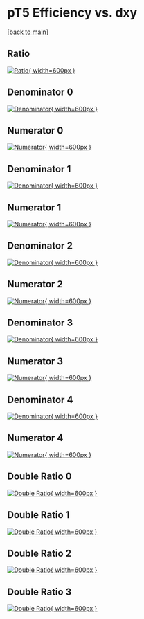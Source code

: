 # pT5 Efficiency vs. dxy

[[back to main](./)]



## Ratio

[![Ratio](../mtv/var/pT5_vtr_321_0_eff_dxy.png){ width=600px }](../mtv/var/pT5_vtr_321_0_eff_dxy.pdf)

## Denominator 0

[![Denominator](../mtv/den/pT5_vtr_321_0_eff_dxy_den0.png){ width=600px }](../mtv/den/pT5_vtr_321_0_eff_dxy_den0.pdf)

## Numerator 0

[![Numerator](../mtv/num/pT5_vtr_321_0_eff_dxy_num0.png){ width=600px }](../mtv/num/pT5_vtr_321_0_eff_dxy_num0.pdf)

## Denominator 1

[![Denominator](../mtv/den/pT5_vtr_321_0_eff_dxy_den1.png){ width=600px }](../mtv/den/pT5_vtr_321_0_eff_dxy_den1.pdf)

## Numerator 1

[![Numerator](../mtv/num/pT5_vtr_321_0_eff_dxy_num1.png){ width=600px }](../mtv/num/pT5_vtr_321_0_eff_dxy_num1.pdf)

## Denominator 2

[![Denominator](../mtv/den/pT5_vtr_321_0_eff_dxy_den2.png){ width=600px }](../mtv/den/pT5_vtr_321_0_eff_dxy_den2.pdf)

## Numerator 2

[![Numerator](../mtv/num/pT5_vtr_321_0_eff_dxy_num2.png){ width=600px }](../mtv/num/pT5_vtr_321_0_eff_dxy_num2.pdf)

## Denominator 3

[![Denominator](../mtv/den/pT5_vtr_321_0_eff_dxy_den3.png){ width=600px }](../mtv/den/pT5_vtr_321_0_eff_dxy_den3.pdf)

## Numerator 3

[![Numerator](../mtv/num/pT5_vtr_321_0_eff_dxy_num3.png){ width=600px }](../mtv/num/pT5_vtr_321_0_eff_dxy_num3.pdf)

## Denominator 4

[![Denominator](../mtv/den/pT5_vtr_321_0_eff_dxy_den4.png){ width=600px }](../mtv/den/pT5_vtr_321_0_eff_dxy_den4.pdf)

## Numerator 4

[![Numerator](../mtv/num/pT5_vtr_321_0_eff_dxy_num4.png){ width=600px }](../mtv/num/pT5_vtr_321_0_eff_dxy_num4.pdf)

## Double Ratio 0

[![Double Ratio](../mtv/ratio/pT5_vtr_321_0_eff_dxy_ratio0.png){ width=600px }](../mtv/ratio/pT5_vtr_321_0_eff_dxy_ratio0.pdf)

## Double Ratio 1

[![Double Ratio](../mtv/ratio/pT5_vtr_321_0_eff_dxy_ratio1.png){ width=600px }](../mtv/ratio/pT5_vtr_321_0_eff_dxy_ratio1.pdf)

## Double Ratio 2

[![Double Ratio](../mtv/ratio/pT5_vtr_321_0_eff_dxy_ratio2.png){ width=600px }](../mtv/ratio/pT5_vtr_321_0_eff_dxy_ratio2.pdf)

## Double Ratio 3

[![Double Ratio](../mtv/ratio/pT5_vtr_321_0_eff_dxy_ratio3.png){ width=600px }](../mtv/ratio/pT5_vtr_321_0_eff_dxy_ratio3.pdf)

